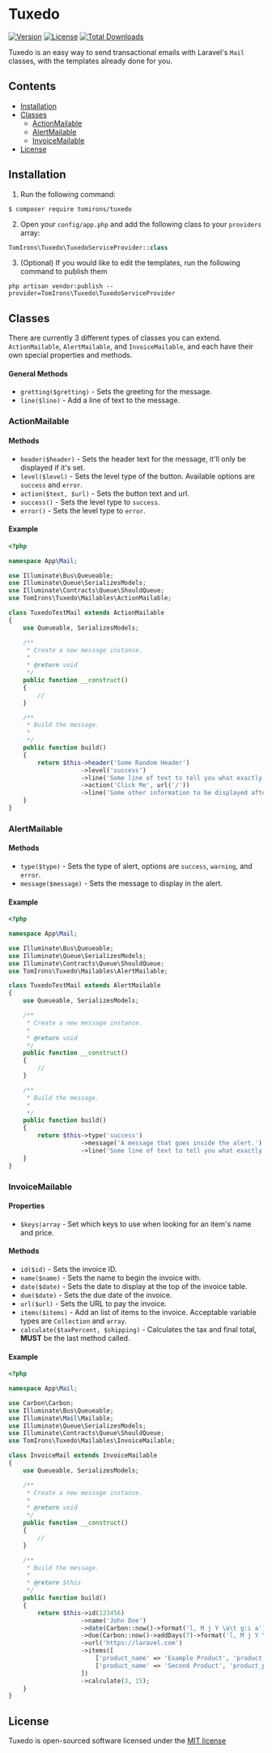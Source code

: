 # Tuxedo
[![Version](https://img.shields.io/packagist/v/tomirons/tuxedo.svg)](https://packagist.org/packages/tomirons/tuxedo)
[![License](https://poser.pugx.org/tomirons/tuxedo/license.svg)](https://packagist.org/packages/tomirons/tuxedo)
[![Total Downloads](https://img.shields.io/packagist/dt/tomirons/tuxedo.svg)](https://packagist.org/packages/tomirons/tuxedo)

Tuxedo is an easy way to send transactional emails with Laravel's `Mail` classes, with the templates already done for you.

## Contents

- [Installation](#installation)
- [Classes](#classes)
    - [ActionMailable](#actionmailable)
    - [AlertMailable](#alertmailable)
    - [InvoiceMailable](#invoicemailable)
- [License](#license)

## Installation
1) Run the following command:

````shell
$ composer require tomirons/tuxedo
````
    
2) Open your `config/app.php` and add the following class to your `providers` array:

````php
TomIrons\Tuxedo\TuxedoServiceProvider::class
````
    
3) (Optional) If you would like to edit the templates, run the following command to publish them

````shell
php artisan vendor:publish --provider=TomIrons\Tuxedo\TuxedoServiceProvider
````
    
## Classes
There are currently 3 different types of classes you can extend. `ActionMailable`, `AlertMailable`, and `InvoiceMailable`, and each have their own special properties and methods.

#### General Methods
- `gretting($gretting)` - Sets the greeting for the message.
- `line($line)` - Add a line of text to the message.
  
### ActionMailable

#### Methods
- `header($header)` - Sets the header text for the message, it'll only be displayed if it's set.
- `level($level)` - Sets the level type of the button. Available options are `success` and `error`.
- `action($text, $url)` - Sets the button text and url.
- `success()` - Sets the level type to `success`.
- `error()` - Sets the level type to `error`.
  
#### Example
````php
<?php

namespace App\Mail;

use Illuminate\Bus\Queueable;
use Illuminate\Queue\SerializesModels;
use Illuminate\Contracts\Queue\ShouldQueue;
use TomIrons\Tuxedo\Mailables\ActionMailable;

class TuxedoTestMail extends ActionMailable
{
    use Queueable, SerializesModels;

    /**
     * Create a new message instance.
     *
     * @return void
     */
    public function __construct()
    {
        //
    }

    /**
     * Build the message.
     *
     */
    public function build()
    {
        return $this->header('Some Random Header')
                    ->level('success')
                    ->line('Some line of text to tell you what exactly is going on.')
                    ->action('Click Me', url('/'))
                    ->line('Some other information to be displayed after the button.');
    }
}
````

### AlertMailable

#### Methods
- `type($type)` - Sets the type of alert, options are `success`, `warning`, and `error`.
- `message($message)` - Sets the message to display in the alert.

#### Example
````php
<?php

namespace App\Mail;

use Illuminate\Bus\Queueable;
use Illuminate\Queue\SerializesModels;
use Illuminate\Contracts\Queue\ShouldQueue;
use TomIrons\Tuxedo\Mailables\AlertMailable;

class TuxedoTestMail extends AlertMailable
{
    use Queueable, SerializesModels;

    /**
     * Create a new message instance.
     *
     * @return void
     */
    public function __construct()
    {
        //
    }

    /**
     * Build the message.
     *
     */
    public function build()
    {
        return $this->type('success')
                    ->message('A message that goes inside the alert.')
                    ->line('Some line of text to tell you what exactly is going on.');
    }
}
````

### InvoiceMailable

#### Properties
- `$keys|array` - Set which keys to use when looking for an item's name and price.

#### Methods
- `id($id)` - Sets the invoice ID.
- `name($name)` - Sets the name to begin the invoice with.
- `date($date)` - Sets the date to display at the top of the invoice table.
- `due($date)` - Sets the due date of the invoice.
- `url($url)` - Sets the URL to pay the invoice.
- `items($items)` - Add an list of items to the invoice. Acceptable variable types are `Collection` and `array`.
- `calculate($taxPercent, $shipping)` - Calculates the tax and final total, **MUST** be the last method called.

#### Example
````php
<?php

namespace App\Mail;

use Carbon\Carbon;
use Illuminate\Bus\Queueable;
use Illuminate\Mail\Mailable;
use Illuminate\Queue\SerializesModels;
use Illuminate\Contracts\Queue\ShouldQueue;
use TomIrons\Tuxedo\Mailables\InvoiceMailable;

class InvoiceMail extends InvoiceMailable
{
    use Queueable, SerializesModels;

    /**
     * Create a new message instance.
     *
     * @return void
     */
    public function __construct()
    {
        //
    }

    /**
     * Build the message.
     *
     * @return $this
     */
    public function build()
    {
        return $this->id(123456)
                    ->name('John Doe')
                    ->date(Carbon::now()->format('l, M j Y \a\t g:i a'))
                    ->due(Carbon::now()->addDays(7)->format('l, M j Y \a\t g:i a'))
                    ->url('https://laravel.com')
                    ->items([
                        ['product_name' => 'Example Product', 'product_price' => 123.99],
                        ['product_name' => 'Second Product', 'product_price' => 321.99]
                    ])
                    ->calculate(3, 15);
    }
}

````

## License
Tuxedo is open-sourced software licensed under the [MIT license](http://opensource.org/licenses/MIT)